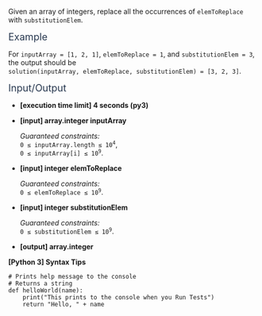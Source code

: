 <p>Given an array of integers, replace all the occurrences of <code>elemToReplace</code> with <code>substitutionElem</code>.</p>
<p><span class="markdown--header" style="color:#2b3b52;font-size:1.4em">Example</span></p>
<p>For <code>inputArray = [1, 2, 1]</code>, <code>elemToReplace = 1</code>, and <code>substitutionElem = 3</code>, the output should be<br />
<code>solution(inputArray, elemToReplace, substitutionElem) = [3, 2, 3]</code>.</p>
<p><span class="markdown--header" style="color:#2b3b52;font-size:1.4em">Input/Output</span></p>
<ul>
<li>
<p><strong>[execution time limit] 4 seconds (py3)</strong></p>
</li>
<li>
<p><strong>[input] array.integer inputArray</strong></p>
<p><em>Guaranteed constraints:</em><br />
<code>0 ≤ inputArray.length ≤ 10<sup>4</sup></code>,<br />
<code>0 ≤ inputArray[i] ≤ 10<sup>9</sup></code>.</p>
</li>
<li>
<p><strong>[input] integer elemToReplace</strong></p>
<p><em>Guaranteed constraints:</em><br />
<code>0 ≤ elemToReplace ≤ 10<sup>9</sup></code>.</p>
</li>
<li>
<p><strong>[input] integer substitutionElem</strong></p>
<p><em>Guaranteed constraints:</em><br />
<code>0 ≤ substitutionElem ≤ 10<sup>9</sup></code>.</p>
</li>
<li>
<p><strong>[output] array.integer</strong></p>
</li>
</ul>
<p><strong>[Python 3] Syntax Tips</strong></p>
<pre><code class="language-python"><span class="hljs-comment"># Prints help message to the console</span>
<span class="hljs-comment"># Returns a string</span>
<span class="hljs-keyword">def</span> <span class="hljs-title function_">helloWorld</span>(<span class="hljs-params">name</span>):
    <span class="hljs-built_in">print</span>(<span class="hljs-string">"This prints to the console when you Run Tests"</span>)
    <span class="hljs-keyword">return</span> <span class="hljs-string">"Hello, "</span> + name

</code></pre>

